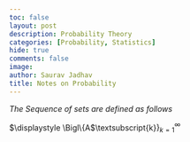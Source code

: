 ```yaml
---
toc: false
layout: post
description: Probability Theory
categories: [Probability, Statistics]
hide: true
comments: false
image: 
author: Saurav Jadhav
title: Notes on Probability
---
```


$\displaystyle The\ Sequence\ of\ sets\ are\ defined\ as\ follows$

$\displaystyle \Bigl\{A$\textsubscript{k}$\displaystyle \Bigr\}_{k=1}^{\infty }$
